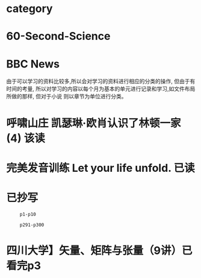 # category 

#    60-Second-Science
#    BBC News
由于可以学习的资料比较多,所以会对学习的资料进行相应的分类的操作, 但由于有时间的考量,
所以对学习的内容以每个月为基本的单元进行记录和学习,如文件布局所做的那样, 但对于小说
则以章节为单位进行分类。

# 呼啸山庄 凯瑟琳·欧肖认识了林顿一家(4) 该读

# 完美发音训练 Let your life unfold. 已读

# 已抄写    
         p1-p10  
         
         p291-p300

# 四川大学】矢量、矩阵与张量（9讲）已看完p3 
